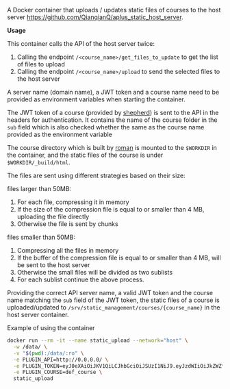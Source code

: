 <!---
**Docker Container for uploading static files of a course to the host server**
---- --->

A Docker container that uploads / updates static files of courses to the host server 
https://github.com/QianqianQ/aplus_static_host_server.


**Usage**

This container calls the API of the host server twice: 
1. Calling the endpoint `/<course_name>/get_files_to_update` to get the list of files to upload
2. Calling the endpoint `/<course_name>/upload` to send the selected files to the host server

A server name (domain name), a JWT token and a course name need to be provided as environment variables when starting the container. 

The JWT token of a course (provided by [shepherd](https://github.com/apluslms/shepherd)) is sent to the API in the headers for authentication. 
It contains the name of the course folder in the `sub` field which is also checked whether the same as the course name provided as the environment variable

The course directory which is built by [roman](https://github.com/apluslms/roman) is mounted
to the `$WORKDIR` in the container, and the static files of the course is under `$WORKDIR/_build/html`.

The files are sent using different strategies based on their size:

files larger than 50MB: 
1. For each file, compressing it in memory
1. If the size of the compression file is equal to or smaller than 4 MB, uploading the file directly
2. Otherwise the file is sent by chunks

files smaller than 50MB: 
1. Compressing all the files in memory 
2. If the buffer of the compression file is equal to or smaller than 4 MB, will be sent to the host server
3. Otherwise the small files will be divided as two sublists 
4. For each sublist continue the above process. 

Providing the correct API server name, a valid JWT token and the course name matching the `sub` field of the JWT token, 
the static files of a course is uploaded/updated to `/srv/static_management/courses/{course_name}` in the host server container.

Example of using the container
```bash
docker run --rm -it --name static_upload --network="host" \
  -w /data/ \
  -v "$(pwd):/data/:ro" \
  -e PLUGIN_API=http://0.0.0.0/ \
  -e PLUGIN_TOKEN=eyJ0eXAiOiJKV1QiLCJhbGciOiJSUzI1NiJ9.eyJzdWIiOiJkZWZfY291cnNlIiwiaWF0IjoxNTYyODI4MzA0LCJpc3MiOiJzaGVwaGVyZCJ9.MUkoD27P6qZKKMM5juL0e0pZl8OVH6S17N_ZFzC7D0cwOgbcDaAO3S1BauXzhQOneChPs1KEzUxI2dVF-Od_gpN8_IJEnQnk25XmZYecfdoJ5ST-6YonVmUMzKP7UAcvzCFye7mkX7zJ1ADYtda57IUdyaLSPOWnFBSHX5B4XTzzPdVZu1xkRtb17nhA20SUg9gwCOPD6uLU4ml1aOPHBdiMLKz66inI8txPrRK57Gn33m8lVp0WTOOgLV5MkCIpkgVHBl50EHcQFA5KfPet3FBLjpp2I1yThQe_n1Zc6GdnR0v_nqX0JhmmDMOvJ5rhIHZ7B0hEtFy9rKUWOWfcug \
  -e PLUGIN_COURSE=def_course \
  static_upload
```

